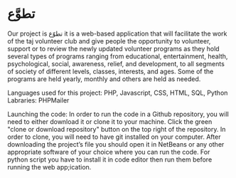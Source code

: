 # تطوَّع
Our project is تطوّع it is a web-based application that will facilitate the work of the taj volunteer club and give people the opportunity to volunteer, support or to review the newly updated volunteer programs as they hold several types of programs ranging from educational, entertainment, health, psychological, social, awareness, relief, and development, to all segments of society of different levels, classes, interests, and ages. Some of the programs are held yearly, monthly and others are held as needed.


Languages used for this project: PHP, Javascript, CSS, HTML, SQL, Python
Labraries: PHPMailer 


Launching the code:
In order to run the code in a Github repository, you will need to either download it or clone it to your machine. Click the green "clone or download repository" button on the top right of the repository. In order to clone, you will need to have git installed on your computer.
After downloading the project’s file you should open it in NetBeans or any other appropriate software of your choice where you can run the code.
For python script you have to install it in code editor then run them before running the web app;ication.

